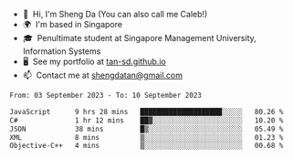 <!---
tan-sd/tan-sd is a ✨ special ✨ repository because its `README.md` (this file) appears on your GitHub profile.
You can click the Preview link to take a look at your changes.
--->
- 👋  Hi, I'm Sheng Da (You can also call me Caleb!)
- 🌍  I'm based in Singapore
- 🎓  Penultimate student at Singapore Management University, Information Systems
- 🖥️  See my portfolio at [tan-sd.github.io](https://tan-sd.github.io/)
- 📫  Contact me at [shengdatan@gmail.com](mailto:shengdatan@gmail.com)

<!--START_SECTION:waka-->

```txt
From: 03 September 2023 - To: 10 September 2023

JavaScript      9 hrs 28 mins   ████████████████████░░░░░   80.26 %
C#              1 hr 12 mins    ██▓░░░░░░░░░░░░░░░░░░░░░░   10.20 %
JSON            38 mins         █▒░░░░░░░░░░░░░░░░░░░░░░░   05.49 %
XML             8 mins          ▒░░░░░░░░░░░░░░░░░░░░░░░░   01.23 %
Objective-C++   4 mins          ▒░░░░░░░░░░░░░░░░░░░░░░░░   00.68 %
```

<!--END_SECTION:waka-->
